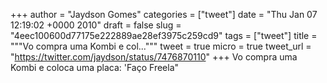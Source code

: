
+++
author = "Jaydson Gomes"
categories = ["tweet"]
date = "Thu Jan 07 12:19:02 +0000 2010"
draft = false
slug = "4eec100600d77175e222889ae28ef3975c259cd9"
tags = ["tweet"]
title = """Vo compra uma Kombi e col..."""
tweet = true
micro = true
tweet_url = "https://twitter.com/jaydson/status/7476870110"
+++
Vo compra uma Kombi e coloca uma placa: 'Faço Freela"
